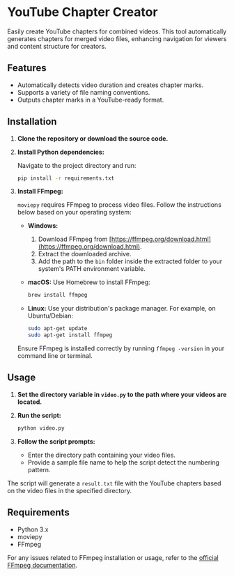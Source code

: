 # YouTube Chapter Creator

Easily create YouTube chapters for combined videos. This tool automatically generates chapters for merged video files, enhancing navigation for viewers and content structure for creators.

## Features

- Automatically detects video duration and creates chapter marks.
- Supports a variety of file naming conventions.
- Outputs chapter marks in a YouTube-ready format.

## Installation

1. **Clone the repository or download the source code.**

2. **Install Python dependencies:**

   Navigate to the project directory and run:
   ```bash
   pip install -r requirements.txt
   ```

3. **Install FFmpeg:**

   `moviepy` requires FFmpeg to process video files. Follow the instructions below based on your operating system:

   - **Windows:**
     1. Download FFmpeg from [https://ffmpeg.org/download.html](https://ffmpeg.org/download.html).
     2. Extract the downloaded archive.
     3. Add the path to the `bin` folder inside the extracted folder to your system's PATH environment variable.

   - **macOS:**
     Use Homebrew to install FFmpeg:
     ```bash
     brew install ffmpeg
     ```

   - **Linux:**
     Use your distribution's package manager. For example, on Ubuntu/Debian:
     ```bash
     sudo apt-get update
     sudo apt-get install ffmpeg
     ```

   Ensure FFmpeg is installed correctly by running `ffmpeg -version` in your command line or terminal.

## Usage

1. **Set the directory variable in `video.py` to the path where your videos are located.**

2. **Run the script:**
   ```bash
   python video.py
   ```

3. **Follow the script prompts:**
   - Enter the directory path containing your video files.
   - Provide a sample file name to help the script detect the numbering pattern.

The script will generate a `result.txt` file with the YouTube chapters based on the video files in the specified directory.

## Requirements

- Python 3.x
- moviepy
- FFmpeg

For any issues related to FFmpeg installation or usage, refer to the [official FFmpeg documentation](https://ffmpeg.org/documentation.html).
